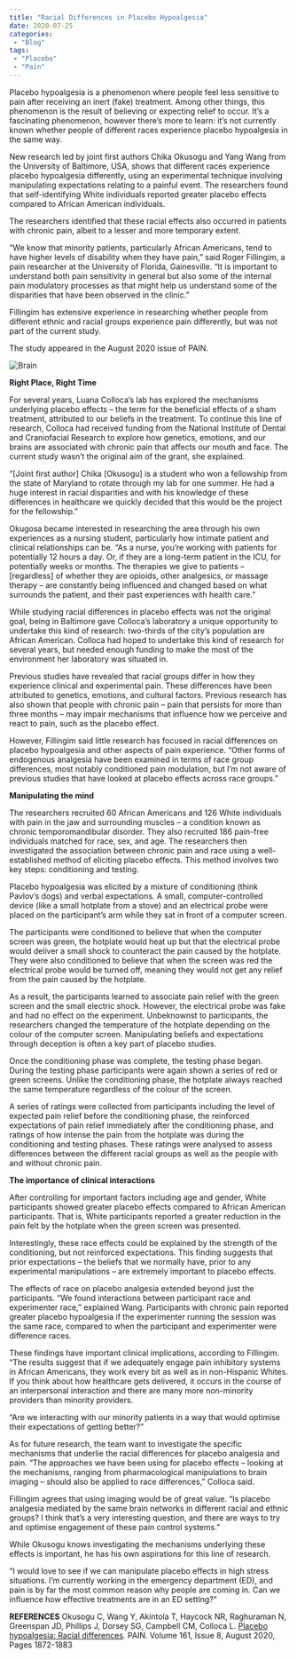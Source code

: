 ```yaml
---
title: "Racial Differences in Placebo Hypoalgesia"
date: 2020-07-25
categories:
 - "Blog"
tags:
 - "Placebo"
 - "Pain" 
---
```


<!--more-->

Placebo hypoalgesia is a phenomenon where people feel less sensitive to pain after receiving an inert (fake) treatment. Among other things, this phenomenon is the result of believing or expecting relief to occur. It’s a fascinating phenomenon, however there’s more to learn: it’s not currently known whether people of different races experience placebo hypoalgesia in the same way. 

New research led by joint first authors Chika Okusogu and Yang Wang from the University of Baltimore, USA, shows that different races experience placebo hypoalgesia differently, using an experimental technique involving manipulating expectations relating to a painful event. The researchers found that self-identifying White individuals reported greater placebo effects compared to African American individuals. 

The researchers identified that these racial effects also occurred in patients with chronic pain, albeit to a lesser and more temporary extent.

“We know that minority patients, particularly African Americans, tend to have higher levels of disability when they have pain,” said Roger Fillingim, a pain researcher at the University of Florida, Gainesville. “It is important to understand both pain sensitivity in general but also some of the internal pain modulatory processes as that might help us understand some of the disparities that have been observed in the clinic.” 

Fillingim has extensive experience in researching whether people from different ethnic and racial groups experience pain differently, but was not part of the current study. 

The study appeared in the August 2020 issue of PAIN.

![Brain](/img/content/posts/racial-differences-placebo-nocebo/robina-weermeijer-IHfOpAzzjHM-unsplash.jpg)

**Right Place, Right Time**

For several years, Luana Colloca’s lab has explored the mechanisms underlying placebo effects – the term for the beneficial effects of a sham treatment, attributed to our beliefs in the treatment. To continue this line of research, Colloca had received funding from the National Institute of Dental and Craniofacial Research to explore how genetics, emotions, and our brains are associated with chronic pain that affects our mouth and face. The current study wasn’t the original aim of the grant, she explained.

“[Joint first author] Chika [Okusogu] is a student who won a fellowship from the state of Maryland to rotate through my lab for one summer. He had a huge interest in racial disparities and with his knowledge of these differences in healthcare we quickly decided that this would be the project for the fellowship.”

Okugosa became interested in researching the area through his own experiences as a nursing student, particularly how intimate patient and clinical relationships can be.
“As a nurse, you’re working with patients for potentially 12 hours a day. Or, if they are a long-term patient in the ICU, for potentially weeks or months. The therapies we give to patients – [regardless] of whether they are opioids, other analgesics, or massage therapy – are constantly being influenced and changed based on what surrounds the patient, and their past experiences with health care.”

While studying racial differences in placebo effects was not the original goal, being in Baltimore gave Colloca’s laboratory a unique opportunity to undertake this kind of research: two-thirds of the city’s population are African American. Colloca had hoped to undertake this kind of research for several years, but needed enough funding to make the most of the environment her laboratory was situated in.

Previous studies have revealed that racial groups differ in how they experience clinical and experimental pain. These differences have been attributed to genetics, emotions, and cultural factors. Previous research has also shown that people with chronic pain – pain that persists for more than three months – may impair mechanisms that influence how we perceive and react to pain, such as the placebo effect.

However, Fillingim said little research has focused in racial differences on placebo hypoalgesia and other aspects of pain experience. “Other forms of endogenous analgesia have been examined in terms of race group differences, most notably conditioned pain modulation, but I’m not aware of previous studies that have looked at placebo effects across race groups.”

**Manipulating the mind**

The researchers recruited 60 African Americans and 126 White individuals with pain in the jaw and surrounding muscles – a condition known as chronic temporomandibular disorder. They also recruited 186 pain-free individuals matched for race, sex, and age. The researchers then investigated the association between chronic pain and race using a well-established method of eliciting placebo effects. This method involves two key steps: conditioning and testing.

Placebo hypoalgesia was elicited by a mixture of conditioning (think Pavlov’s dogs) and verbal expectations. A small, computer-controlled device (like a small hotplate from a stove) and an electrical probe were placed on the participant’s arm while they sat in front of a computer screen. 

The participants were conditioned to believe that when the computer screen was green, the hotplate would heat up but that the electrical probe would deliver a small shock to counteract the pain caused by the hotplate. They were also conditioned to believe that when the screen was red the electrical probe would be turned off, meaning they would not get any relief from the pain caused by the hotplate.

As a result, the participants learned to associate pain relief with the green screen and the small electric shock. However, the electrical probe was fake and had no effect on the experiment. Unbeknownst to participants, the researchers changed the temperature of the hotplate depending on the colour of the computer screen. Manipulating beliefs and expectations through deception is often a key part of placebo studies. 

Once the conditioning phase was complete, the testing phase began. During the testing phase participants were again shown a series of red or green screens. Unlike the conditioning phase, the hotplate always reached the same temperature regardless of the colour of the screen. 

A series of ratings were collected from participants including the level of expected pain relief before the conditioning phase, the reinforced expectations of pain relief immediately after the conditioning phase, and ratings of how intense the pain from the hotplate was during the conditioning and testing phases. These ratings were analysed to assess differences between the different racial groups as well as the people with and without chronic pain.  

**The importance of clinical interactions**

After controlling for important factors including age and gender, White participants showed greater placebo effects compared to African American participants. That is, White participants reported a greater reduction in the pain felt by the hotplate when the green screen was presented.

Interestingly, these race effects could be explained by the strength of the conditioning, but not reinforced expectations. This finding suggests that prior expectations – the beliefs that we normally have, prior to any experimental manipulations – are extremely important to placebo effects. 

The effects of race on placebo analgesia extended beyond just the participants. “We found interactions between participant race and experimenter race,” explained Wang. Participants with chronic pain reported greater placebo hypoalgesia if the experimenter running the session was the same race, compared to when the participant and experimenter were difference races. 

These findings have important clinical implications, according to Fillingim. “The results suggest that if we adequately engage pain inhibitory systems in African Americans, they work every bit as well as in non-Hispanic Whites. If you think about how healthcare gets delivered, it occurs in the course of an interpersonal interaction and there are many more non-minority providers than minority providers.

“Are we interacting with our minority patients in a way that would optimise their expectations of getting better?”

As for future research, the team want to investigate the specific mechanisms that underlie the racial differences for placebo analgesia and pain. “The approaches we have been using for placebo effects – looking at the mechanisms, ranging from pharmacological manipulations to brain imaging – should also be applied to race differences,” Colloca said.

Fillingim agrees that using imaging would be of great value. “Is placebo analgesia mediated by the same brain networks in different racial and ethnic groups? I think that’s a very interesting question, and there are ways to try and optimise engagement of these pain control systems.”

While Okusogu knows investigating the mechanisms underlying these effects is important, he has his own aspirations for this line of research.

“I would love to see if we can manipulate placebo effects in high stress situations. I’m currently working in the emergency department (ED), and pain is by far the most common reason why people are coming in. Can we influence how effective treatments are in an ED setting?”

**REFERENCES**
Okusogu C, Wang Y, Akintola T, Haycock NR, Raghuraman N, Greenspan JD, Phillips J, Dorsey SG, Campbell CM, Colloca L. [Placebo hypoalgesia: Racial differences](https://journals.lww.com/pain/FullText/2020/08000/Placebo_hypoalgesia__racial_differences.20.aspx). PAIN. Volume 161, Issue 8, August 2020, Pages 1872-1883